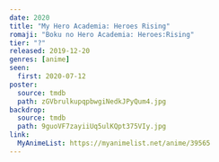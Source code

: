 ```yaml
---
date: 2020
title: "My Hero Academia: Heroes Rising"
romaji: "Boku no Hero Academia: Heroes:Rising"
tier: "?"
released: 2019-12-20
genres: [anime]
seen:
  first: 2020-07-12
poster:
  source: tmdb
  path: zGVbrulkupqpbwgiNedkJPyQum4.jpg
backdrop:
  source: tmdb
  path: 9guoVF7zayiiUq5ulKQpt375VIy.jpg
link:
  MyAnimeList: https://myanimelist.net/anime/39565
---
```

